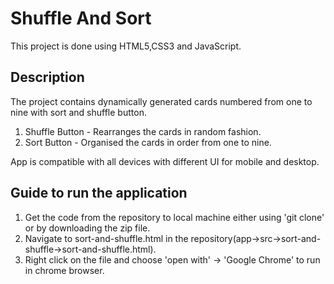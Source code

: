 # Shuffle And Sort
This project is done using HTML5,CSS3 and JavaScript.


## Description
The project contains dynamically generated cards numbered from one to nine with sort and shuffle button.

1. Shuffle Button - Rearranges the cards in random fashion.
2. Sort Button - Organised the cards in order from one to nine.
	
App is compatible with all devices with different UI for mobile and desktop.


## Guide to run the application

1. Get the code from the repository to local machine either using 'git clone' or by downloading the zip file.
2. Navigate to sort-and-shuffle.html in the repository(app->src->sort-and-shuffle->sort-and-shuffle.html).
3. Right click on the file and choose 'open with' -> 'Google Chrome' to run in chrome browser.


